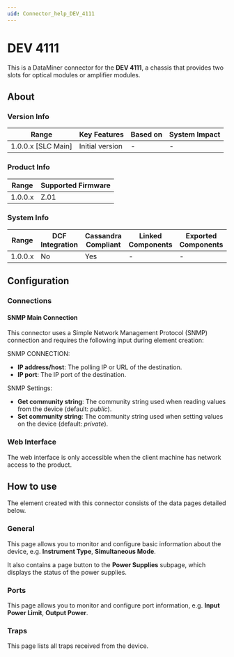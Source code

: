 ```yaml
---
uid: Connector_help_DEV_4111
---
```


# DEV 4111

This is a DataMiner connector for the **DEV 4111**, a chassis that provides two slots for optical modules or amplifier modules.

## About

### Version Info

| Range                | Key Features     | Based on     | System Impact     |
|----------------------|------------------|--------------|-------------------|
| 1.0.0.x [SLC Main]   | Initial version  | -            | -                 |

### Product Info

| Range     | Supported Firmware     |
|-----------|------------------------|
| 1.0.0.x   | Z.01                   |

### System Info

| Range     | DCF Integration     | Cassandra Compliant     | Linked Components     | Exported Components     |
|-----------|---------------------|-------------------------|-----------------------|-------------------------|
| 1.0.0.x   | No                  | Yes                     | -                     | -                       |

## Configuration

### Connections

#### SNMP Main Connection

This connector uses a Simple Network Management Protocol (SNMP) connection and requires the following input during element creation:

SNMP CONNECTION:

- **IP address/host**: The polling IP or URL of the destination.
- **IP port**: The IP port of the destination.

SNMP Settings:

- **Get community string**: The community string used when reading values from the device (default: *public*).
- **Set community string**: The community string used when setting values on the device (default: *private*).

### Web Interface

The web interface is only accessible when the client machine has network access to the product.

## How to use

The element created with this connector consists of the data pages detailed below.

### General

This page allows you to monitor and configure basic information about the device, e.g. **Instrument Type**, **Simultaneous Mode**.

It also contains a page button to the **Power Supplies** subpage, which displays the status of the power supplies.

### Ports

This page allows you to monitor and configure port information, e.g. **Input Power Limit**, **Output Power**.

### Traps

This page lists all traps received from the device.
